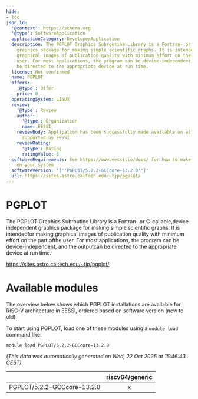 ```yaml
---
hide:
- toc
json_ld:
  '@context': https://schema.org
  '@type': SoftwareApplication
  applicationCategory: DeveloperApplication
  description: The PGPLOT Graphics Subroutine Library is a Fortran- or C-callable,device-independent
    graphics package for making simple scientific graphs. It is intendedfor making
    graphical images of publication quality with minimum effort on the part ofthe
    user. For most applications, the program can be device-independent, and the outputcan
    be directed to the appropriate device at run time.
  license: Not confirmed
  name: PGPLOT
  offers:
    '@type': Offer
    price: 0
  operatingSystem: LINUX
  review:
    '@type': Review
    author:
      '@type': Organization
      name: EESSI
    reviewBody: Application has been successfully made available on all architectures
      supported by EESSI
    reviewRating:
      '@type': Rating
      ratingValue: 5
  softwareRequirements: See https://www.eessi.io/docs/ for how to make EESSI available
    on your system
  softwareVersion: '[''PGPLOT/5.2.2-GCCcore-13.2.0'']'
  url: https://sites.astro.caltech.edu/~tjp/pgplot/
---
```


PGPLOT
======


The PGPLOT Graphics Subroutine Library is a Fortran- or C-callable,device-independent graphics package for making simple scientific graphs. It is intendedfor making graphical images of publication quality with minimum effort on the part ofthe user. For most applications, the program can be device-independent, and the outputcan be directed to the appropriate device at run time.

https://sites.astro.caltech.edu/~tjp/pgplot/
# Available modules


The overview below shows which PGPLOT installations are available for RISC-V architecture in EESSI, ordered based on software version (new to old).

To start using PGPLOT, load one of these modules using a `module load` command like:

```shell
module load PGPLOT/5.2.2-GCCcore-13.2.0
```

*(This data was automatically generated on Wed, 22 Oct 2025 at 15:46:43 CEST)*

| |riscv64/generic|
| :---: | :---: |
|PGPLOT/5.2.2-GCCcore-13.2.0|x|
